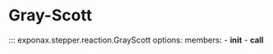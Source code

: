 # Gray-Scott

::: exponax.stepper.reaction.GrayScott
    options:
        members:
            - __init__
            - __call__
